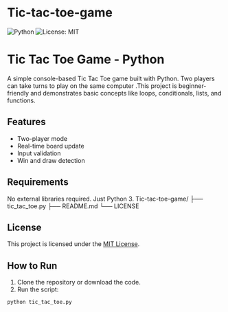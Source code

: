 # Tic-tac-toe-game
![Python](https://img.shields.io/badge/python-3.10-blue)
![License: MIT](https://img.shields.io/badge/License-MIT-yellow.svg)
# Tic Tac Toe Game - Python

A simple console-based Tic Tac Toe game built with Python. Two players can take turns to play on the same computer .This project is beginner-friendly and demonstrates basic concepts like loops, conditionals, lists, and functions.

## Features

- Two-player mode
- Real-time board update
- Input validation
- Win and draw detection

## Requirements

No external libraries required. Just Python 3.
Tic-tac-toe-game/
├── tic_tac_toe.py
├── README.md
└── LICENSE
## License

This project is licensed under the [MIT License](LICENSE).

## How to Run

1. Clone the repository or download the code.
2. Run the script:
```bash
python tic_tac_toe.py
